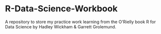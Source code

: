 # R-Data-Science-Workbook
A repository to store my practice work learning from the O'Rielly book R for Data Science by Hadley Wickham &amp; Garrett Grolemund.
